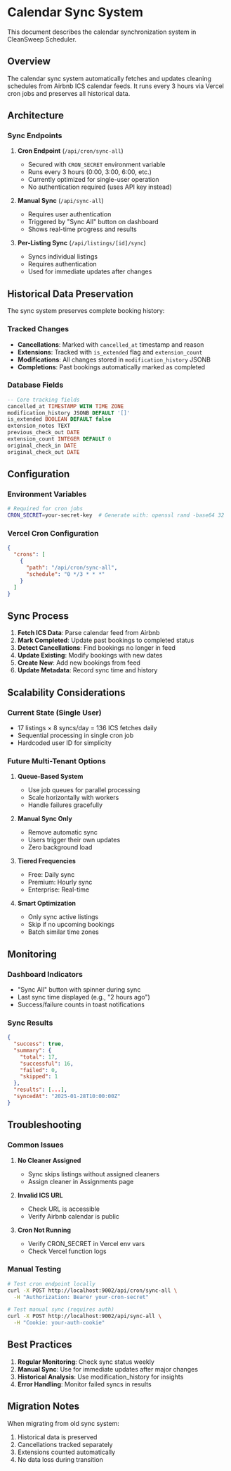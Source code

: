 # Calendar Sync System

This document describes the calendar synchronization system in CleanSweep Scheduler.

## Overview

The calendar sync system automatically fetches and updates cleaning schedules from Airbnb ICS calendar feeds. It runs every 3 hours via Vercel cron jobs and preserves all historical data.

## Architecture

### Sync Endpoints

1. **Cron Endpoint** (`/api/cron/sync-all`)
   - Secured with `CRON_SECRET` environment variable
   - Runs every 3 hours (0:00, 3:00, 6:00, etc.)
   - Currently optimized for single-user operation
   - No authentication required (uses API key instead)

2. **Manual Sync** (`/api/sync-all`)
   - Requires user authentication
   - Triggered by "Sync All" button on dashboard
   - Shows real-time progress and results

3. **Per-Listing Sync** (`/api/listings/[id]/sync`)
   - Syncs individual listings
   - Requires authentication
   - Used for immediate updates after changes

## Historical Data Preservation

The sync system preserves complete booking history:

### Tracked Changes
- **Cancellations**: Marked with `cancelled_at` timestamp and reason
- **Extensions**: Tracked with `is_extended` flag and `extension_count`
- **Modifications**: All changes stored in `modification_history` JSONB
- **Completions**: Past bookings automatically marked as completed

### Database Fields
```sql
-- Core tracking fields
cancelled_at TIMESTAMP WITH TIME ZONE
modification_history JSONB DEFAULT '[]'
is_extended BOOLEAN DEFAULT false
extension_notes TEXT
previous_check_out DATE
extension_count INTEGER DEFAULT 0
original_check_in DATE
original_check_out DATE
```

## Configuration

### Environment Variables
```bash
# Required for cron jobs
CRON_SECRET=your-secret-key  # Generate with: openssl rand -base64 32
```

### Vercel Cron Configuration
```json
{
  "crons": [
    {
      "path": "/api/cron/sync-all",
      "schedule": "0 */3 * * *"
    }
  ]
}
```

## Sync Process

1. **Fetch ICS Data**: Parse calendar feed from Airbnb
2. **Mark Completed**: Update past bookings to completed status
3. **Detect Cancellations**: Find bookings no longer in feed
4. **Update Existing**: Modify bookings with new dates
5. **Create New**: Add new bookings from feed
6. **Update Metadata**: Record sync time and history

## Scalability Considerations

### Current State (Single User)
- 17 listings × 8 syncs/day = 136 ICS fetches daily
- Sequential processing in single cron job
- Hardcoded user ID for simplicity

### Future Multi-Tenant Options

1. **Queue-Based System**
   - Use job queues for parallel processing
   - Scale horizontally with workers
   - Handle failures gracefully

2. **Manual Sync Only**
   - Remove automatic sync
   - Users trigger their own updates
   - Zero background load

3. **Tiered Frequencies**
   - Free: Daily sync
   - Premium: Hourly sync
   - Enterprise: Real-time

4. **Smart Optimization**
   - Only sync active listings
   - Skip if no upcoming bookings
   - Batch similar time zones

## Monitoring

### Dashboard Indicators
- "Sync All" button with spinner during sync
- Last sync time displayed (e.g., "2 hours ago")
- Success/failure counts in toast notifications

### Sync Results
```json
{
  "success": true,
  "summary": {
    "total": 17,
    "successful": 16,
    "failed": 0,
    "skipped": 1
  },
  "results": [...],
  "syncedAt": "2025-01-28T10:00:00Z"
}
```

## Troubleshooting

### Common Issues

1. **No Cleaner Assigned**
   - Sync skips listings without assigned cleaners
   - Assign cleaner in Assignments page

2. **Invalid ICS URL**
   - Check URL is accessible
   - Verify Airbnb calendar is public

3. **Cron Not Running**
   - Verify CRON_SECRET in Vercel env vars
   - Check Vercel function logs

### Manual Testing
```bash
# Test cron endpoint locally
curl -X POST http://localhost:9002/api/cron/sync-all \
  -H "Authorization: Bearer your-cron-secret"

# Test manual sync (requires auth)
curl -X POST http://localhost:9002/api/sync-all \
  -H "Cookie: your-auth-cookie"
```

## Best Practices

1. **Regular Monitoring**: Check sync status weekly
2. **Manual Sync**: Use for immediate updates after major changes
3. **Historical Analysis**: Use modification_history for insights
4. **Error Handling**: Monitor failed syncs in results

## Migration Notes

When migrating from old sync system:
1. Historical data is preserved
2. Cancellations tracked separately
3. Extensions counted automatically
4. No data loss during transition
